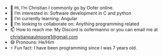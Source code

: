 - 👋 Hi, I’m Christian I commonly go by Oofer online.
- 👀 I’m interested in: Software development in C and python
- 🌱 I’m currently learning: Angular
- 💞️ I’m looking to collaborate on: Anything programming related
- 📫 How to reach me: My Discord is oofermanno or you can email me at christianpaulmoore1@gmail.com
- 😄 Pronouns: He/Him
- ⚡ Fun fact: I have been programming since I was 7 years old.

<!---
Oofer51/Oofer51 is a ✨ special ✨ repository because its `README.md` (this file) appears on your GitHub profile.
You can click the Preview link to take a look at your changes.
--->
